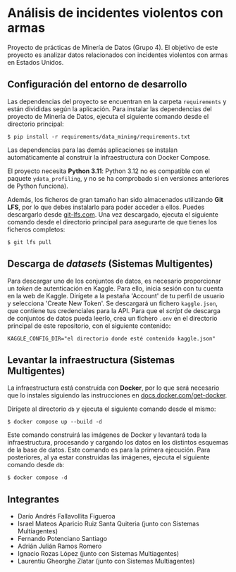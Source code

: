# Análisis de incidentes violentos con armas

Proyecto de prácticas de Minería de Datos (Grupo 4). El objetivo de este proyecto es analizar datos relacionados con incidentes violentos con armas en Estados Unidos.

## Configuración del entorno de desarrollo

Las dependencias del proyecto se encuentran en la carpeta `requirements` y están divididas según la aplicación. Para instalar las dependencias del proyecto de Minería de Datos, ejecuta el siguiente comando desde el directorio principal:

```console
$ pip install -r requirements/data_mining/requirements.txt
```

Las dependencias para las demás aplicaciones se instalan automáticamente al construir la infraestructura con Docker Compose.

El proyecto necesita **Python 3.11**: Python 3.12 no es compatible con el paquete `ydata_profiling`, y no se ha comprobado si en versiones anteriores de Python funciona).

Además, los ficheros de gran tamaño han sido almacenados utilizando **Git LFS**, por lo que debes instalarlo para poder acceder a ellos. Puedes descargarlo desde [git-lfs.com](https://git-lfs.com/). Una vez descargado, ejecuta el siguiente comando desde el directorio principal para asegurarte de que tienes los ficheros completos:

```console
$ git lfs pull
```

## Descarga de _datasets_ (Sistemas Multigentes)

Para descargar uno de los conjuntos de datos, es necesario proporcionar un _token_ de autenticación en Kaggle. Para ello, inicia sesión con tu cuenta en la web de Kaggle. Dirígete a la pestaña 'Account' de tu perfil de usuario y selecciona 'Create New Token'. Se descargará un fichero `kaggle.json`, que contiene tus credenciales para la API. Para que el _script_ de descarga de conjuntos de datos pueda leerlo, crea un fichero `.env` en el directorio principal de este repositorio, con el siguiente contenido:

```console
KAGGLE_CONFIG_DIR="el directorio donde esté contenido kaggle.json"
```

## Levantar la infraestructura (Sistemas Multigentes)

La infraestructura está construida con **Docker**, por lo que será necesario que lo instales siguiendo las instrucciones en [docs.docker.com/get-docker](https://docs.docker.com/get-docker/).

Dirígete al directorio `db` y ejecuta el siguiente comando desde el mismo:

```console
$ docker compose up --build -d
```

Este comando construirá las imágenes de Docker y levantará toda la infraestructura, procesando y cargando los datos en los distintos esquemas de la base de datos. Este comando es para la primera ejecución. Para posteriores, al ya estar construidas las imágenes, ejecuta el siguiente comando desde `db`:

```console
$ docker compose -d
```

## Integrantes
- Darío Andrés Fallavollita Figueroa
- Israel Mateos Aparicio Ruiz Santa Quiteria (junto con Sistemas Multiagentes)
- Fernando Potenciano Santiago
- Adrián Julián Ramos Romero
- Ignacio Rozas López (junto con Sistemas Multiagentes)
- Laurentiu Gheorghe Zlatar (junto con Sistemas Multiagentes)
